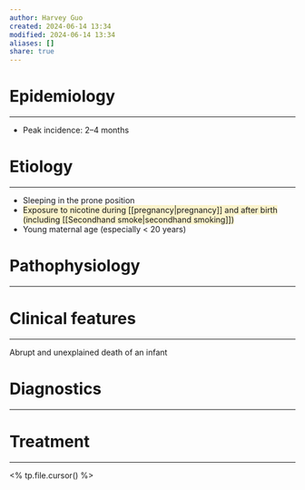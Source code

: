 ```yaml
---
author: Harvey Guo
created: 2024-06-14 13:34
modified: 2024-06-14 13:34
aliases: []
share: true
---
```

# Epidemiology
---
- Peak incidence: 2–4 months

# Etiology
---
- Sleeping in the prone position
- <span style="background:rgba(240, 200, 0, 0.2)">Exposure to nicotine during [[pregnancy|pregnancy]] and after birth (including [[Secondhand smoke|secondhand smoking]])</span>
- Young maternal age (especially < 20 years)

# Pathophysiology
---


# Clinical features
---
Abrupt and unexplained death of an infant

# Diagnostics
---


# Treatment
---
<% tp.file.cursor() %>
